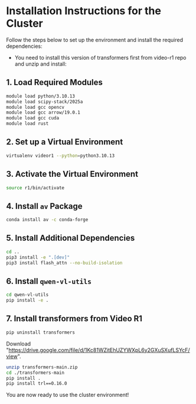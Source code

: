 # Installation Instructions for the Cluster

Follow the steps below to set up the environment and install the required dependencies:

- You need to install this version of transformers first from video-r1 repo and unzip and install: 

## 1. Load Required Modules
```bash
module load python/3.10.13 
module load scipy-stack/2025a
module load gcc opencv
module load gcc arrow/19.0.1
module load gcc cuda
module load rust
```

## 2. Set up a Virtual Environment
```bash
virtualenv videor1 --python=python3.10.13
```



## 3. Activate the Virtual Environment
```bash
source r1/bin/activate
```

## 4. Install `av` Package
```bash
conda install av -c conda-forge
```
## 5. Install Additional Dependencies
```bash
cd ..
pip3 install -e ".[dev]"
pip3 install flash_attn --no-build-isolation
```

## 6. Install `qwen-vl-utils`
```bash
cd qwen-vl-utils
pip install -e .
```

## 7. Install transformers from Video R1
```bash
pip uninstall transformers
```

Download "https://drive.google.com/file/d/1Kc81WZitEhUZYWXpL6y2GXuSXufLSYcF/view".
```bash
unzip transformers-main.zip
cd ./transformers-main
pip install .
pip install trl==0.16.0
```
You are now ready to use the cluster environment!  